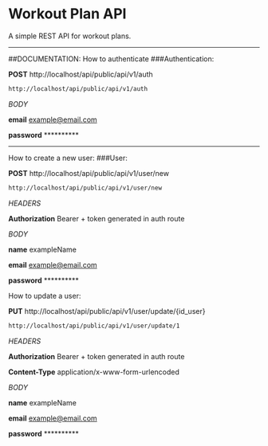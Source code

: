 # Workout Plan API
A simple REST API for workout plans.

---

##DOCUMENTATION:
How to authenticate
###Authentication:

**POST** http://localhost/api/public/api/v1/auth

```sh
http://localhost/api/public/api/v1/auth
```

_BODY_

**email**   example@email.com

**password**    **********

---

How to create a new user:
###User:

**POST** http://localhost/api/public/api/v1/user/new

```sh
http://localhost/api/public/api/v1/user/new
```

_HEADERS_

**Authorization**   Bearer + token generated in auth route

_BODY_

**name**   exampleName

**email**   example@email.com

**password**    **********

How to update a user:

**PUT** http://localhost/api/public/api/v1/user/update/{id_user}

```sh
http://localhost/api/public/api/v1/user/update/1
```

_HEADERS_

**Authorization**   Bearer + token generated in auth route

**Content-Type**   application/x-www-form-urlencoded

_BODY_

**name**   exampleName

**email**   example@email.com

**password**    **********
